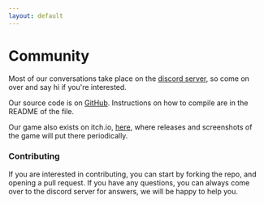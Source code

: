 ```yaml
---
layout: default
---
```

# Community
Most of our conversations take place on the [discord server](https://discord.gg/h5r77Sa), so come on over and say hi if you're interested.

Our source code is on [GitHub](https://github.com/EhWhoAmI/cqsp). Instructions on how to compile are in the README of the file.

Our game also exists on itch.io, [here](https://ehwhoami.itch.io/conquer-space), where releases and screenshots of the game will put there periodically.

### Contributing
If you are interested in contributing, you can start by forking the repo, and opening a pull request. If you have any questions, you can always come over to the discord server for answers, we will be happy to help you.
